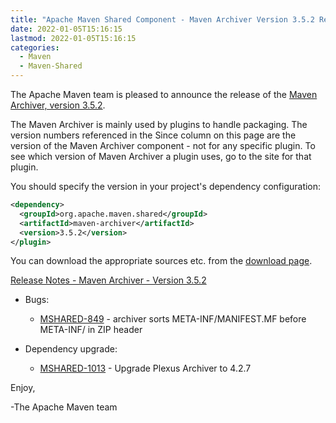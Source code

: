 ```yaml
---
title: "Apache Maven Shared Component - Maven Archiver Version 3.5.2 Released"
date: 2022-01-05T15:16:15
lastmod: 2022-01-05T15:16:15
categories:
  - Maven
  - Maven-Shared
---
```

The Apache Maven team is pleased to announce the release of the 
[Maven Archiver, version 3.5.2](https://maven.apache.org/shared/maven-archiver/).

The Maven Archiver is mainly used by plugins to handle packaging. The version
numbers referenced in the Since column on this page are the version of the
Maven Archiver component - not for any specific plugin. To see which version of
Maven Archiver a plugin uses, go to the site for that plugin.

You should specify the version in your project's dependency configuration:

```xml
<dependency>
  <groupId>org.apache.maven.shared</groupId>
  <artifactId>maven-archiver</artifactId>
  <version>3.5.2</version>
</plugin>
```

You can download the appropriate sources etc. from the [download page][download-page].
 
<!-- more -->

[Release Notes - Maven Archiver - Version 3.5.2][release-notes]

* Bugs:
 
  * [MSHARED-849](https://issues.apache.org/jira/browse/MSHARED-849) - archiver sorts META-INF/MANIFEST.MF before META-INF/ in ZIP header

* Dependency upgrade:
 
  * [MSHARED-1013](https://issues.apache.org/jira/browse/MSHARED-1013) - Upgrade Plexus Archiver to 4.2.7

Enjoy,

-The Apache Maven team

[download-page]: https://maven.apache.org/shared/maven-archiver/download.cgi
[release-notes]: https://issues.apache.org/jira/secure/ReleaseNote.jspa?projectId=12317922&version=123.5.27
